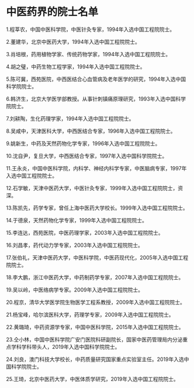 # 中医药界的院士名单

1.程莘农，中国中医科学院，中医针灸专家，1994年入选中国工程院院士。

2.董建华，北京中医药大学，1994年入选中国工程院院士。

3.肖培根，药用植物学家、传统药物学家，1994年入选中国工程院院士。

4.胡之璧，中药生物工程学家，1994年入选中国工程院院士。

5.陈可冀，西苑医院，中西医结合心血管病及老年医学的研究，1994年入选中国科学院院士。

6.韩济生，北京大学医学部教授。从事针刺镇痛原理研究，1993年入选中国科学院院士。

7.刘耕陶，生化药理学家，1994年入选中国工程院院士。

8.吴咸中，天津医科大学，中西医结合专家，1996年入选中国工程院院士。

9.姚新生，中药及天然药物化学专家，1996年入选中国工程院院士。

10.沈自尹，复旦大学，中西医结合专家，1997年入选中国科学院院士。

11.王永炎，中国中医科学院，内科学、神经内科学专家，中医脑病专家，1997年入选中国工程院院士。

12.石学敏，天津中医药大学，中医针灸专家，1999年入选中国工程院院士，资深。

13.陈凯先，药学专家，曾任上海中医药大学校长。1999年入选中国工程院院士。

14.于德泉，天然药物化学专家，1999年入选中国工程院院士。

15.李连达，西苑医院，中医药理学家，2003年入选中国工程院院士。

16.刘昌孝，药代动力学专家，2003年入选中国工程院院士。

17.张伯礼，天津中医药大学，中医科学院，中医药现代化，2005年入选中国工程院院士。

18.李大鹏，浙江中医药大学，中药制药学专家，2007年入选中国工程院院士。

19.吴以岭，中医络病学专家。2009年入选中国工程院院士。

20.程京，清华大学医学院生物医学工程系教授，2009年入选中国工程院院士。

21.杨宝峰，哈尔滨医科大学，药理学专家，2009年入选中国工程院院士。

22.黄璐琦，中药资源学专家，中国中医科学院，2015年入选中国工程院院士。

23.仝小林，中国中医科学院广安门医院科研副院长，国家中医药管理局内分泌重点学科学科带头人，2019年入选中国科学院院士。

24.刘良，澳门科技大学校长，中药质量研究国家重点实验室主任。2019年入选中国科学院院士。

25.王琦，北京中医药大学，中医体质学研究，2019年入选中国工程院院士。

